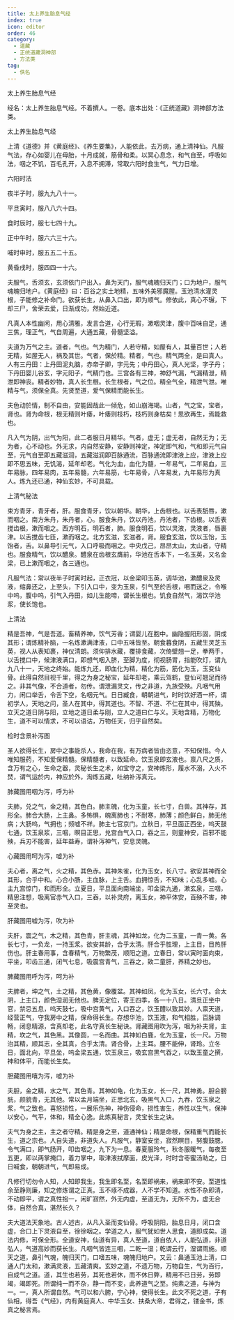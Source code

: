 ```yaml
---
title: 太上养生胎息气经
index: true
icon: editor
order: 46
category:
  - 道藏
  - 正统道藏洞神部
  - 方法类
tag:
  - 佚名
---
```


太上养生胎息气经  

经名：太上养生胎息气经。不着撰人。一卷。底本出处：《正统道藏》洞神部方法类。  

太上养生胎息气经  

上清《道德》并《黄庭经》、《养生要集》，人能依此，去万病，通上清神仙。凡服气法，存心如婴儿在母胎，十月成就，筋骨和柔。以冥心息念，和气自至，呼吸如法，咽之不饥，百毛孔开，入息不拥滞，常取六阳时食生气，气力日增。  

六阳时法  

夜半子时，服九九八十一。  

平旦寅时，服八八六十四。  

食时辰时，服七七四十九。  

正中午时，服六六三十六。  

哺时申时，服五五二十五。  

黄昏戌时，服四四一十六。  

夫服气，舌须玄，玄须依门户出入。鼻为天门，服气魂魄归天门；口为地户，服气魂魄归地户。《黄庭经》曰：百谷之实土地精，五味外美邪魔腥。玉池清水灌灵根，子能修之补命门。欲获长生，从鼻入口出，即为顺气。修依此，真心不辗，下却三尸，舍荣去爱，日渐成功，然始近道。  

凡真人本性幽闲，用心清雅，发言合道，心行无瑕，漱咽灵津，腹中百味自足，通三焦，理正气，气自周遍，大通五藏，骨髓坚溢。  

夫道为万气之主。道者，气也。气为精门，人若守精，如屋有人，其量百世；人若无精，如屋无人，祸及其世。气者，保於精。精者，气也。精气两全，是曰真人。人有三丹田：上丹田泥丸脑，赤帝子卿，字元先；中丹田心，真人光坚，字子丹；下丹田婴儿谷玄，字元阳子，气精门也。三宫各有三神，神舒气漏，气漏精泄，精泄即神丧。精者妙物，真人长生根。长生根者，气之位。精全气全，精泄气泄。唯精与气，须保全真。先贤至道，爱气保精而能长生。  

夫色动於情，制不自由，安能固哉此一倾危，如山崩海竭。山者，气之宝，宝者，肾也。肾为命根，根无精则叶痿，叶痿则枝朽，枝朽则身枯矣！思欲再生，焉能救也。  

凡入气为阴，出气为阳，此二者服日月精华。气者，虚无；虚无者，自然无为；无为者，心不动也。外无求，内自然安静，安静则神定，神定即气和，气和即元气自至，元气自至即五藏滋润，五藏滋润即百脉通流，百脉通流即津液上应，津液上应即不思五味，无饥渴，延年却老。气化为血，血化为髓，一年易气，二年易血，三年易脉，四年易肉，五年易髓，六年易筋，七年易骨，八年易发，九年易形为真人。炼九还已通，神仙玄妙，不可具载。  

上清气秘法  

束方青牙，青牙者，肝。服食青牙，饮以朝华。朝华，上齿根也。以舌表舐唇，漱而咽之。南方朱丹，朱丹者，心。服食朱丹，饮以丹池，丹池者，下齿根。以舌表搅齿根，漱而咽之。西方明石，明石者，肺。服食明石，饮以灵液，灵液者，唇裹津。以舌搅齿七匝，漱而咽之。北方玄滋，玄滋者，肾。服食玄滋，饮以玉饴，玉饴者，舌。以鼻导引元气，入口呼吸而咽之。中央戊己，昂昂太山，太山者，守精也。服食精气，饮以醴泉。醴泉在齿根玄膺前，华池在舌本下，一名玉英，又名金梁，已上漱而咽之，各三通也。  

凡服气法：常以夜半子时寅时起，正衣冠，以金梁叩玉英，调华池，漱醴泉及灵液，缩鼻还之，上至头，下引入口中，变为玉泉，引气至於舌根，咽而送之，令喉中呜，腹中呜，引气入丹田，如儿生能啼，谓长生根也。饥食自然气，渴饮华池浆，使长饱也。  

上清法  

精是吾神，气是吾道。畜精养神，饮气芳香；谓婴儿在胞中。幽隐握阳形固，阴成其形；谓炼精补脑，一名炼漱满津液，口中五味皆至。朝食暮食阴，五藏生灵芝玉英，视人从表知裹，神仪清朗。须仰排水藏，覆排食藏，次倚壁翘一足，拳两手，以舌搅口中，候津液满口，即想气咽入脐，至脚为度，彻视肠胃，指能吹灯，谓九九八十一，天地之终始。能炼九还，即血化为精，精化为筋，筋化为玉，玉变仙骨。此得自然目视千里，得之为身之秘宝，延年却老，乘云驾鹤，登仙可翘足而待之。非其气像，不合道者，勿传。谓泄漏灵文，传之非道，九族受殃。凡咽气用力，闲口举舌，令舌下空，名咽元气。日日臧食，朝朝进气，时时饮好酒一杯，谓初学人，天地之问，圣人在其中，得其道也。不智、不道、不仁在其中，得其殃。立天之道日阴与阳，立地之道日柔与刚，立人之道曰仁与义。天地含精，万物化生，道不可以情求，不可以语诂，万物任天，归乎自然矣。  

检时含景补泻图  

圣人欲得长生，房中之事能杀人，我命在我，有万病者皆由恣意，不知保惜。今人唯知服药，不知爱保精髓。保精髓者，以致延命。饮玉泉即玄液也。禀八尺之质，含万有之心，生命之器，灵秘长生之术，如宝守之，安神炼形，履水不溺，入火不焚，谓气运於内，神应於外，淘炼五藏，吐纳补泻真元。  

肺藏图用咽为泻，呼为补  

夫肺，兑之气，金之精，其色白。肺主魄，化为玉童，长七寸，白兽。其神存，其形全。肺合大肠，上主鼻。多怖惧，魄离肺也；不耐寒，肺薄；颜色鲜白，肺无他病；大肠呜，气拥也；频嘘不祥。肺主七官京门。立秋日，平旦面正西坐，呜天鼓七通，饮玉泉浆，三咽，瞑目正思，兑宫白气入口，吞之三，则童神安，百邪不能殃，兵刃不能害，延年益寿，谓补泻神气，安息灵魄。  

心藏图用呵为泻，嘘为补  

夫心者，离之气，火之精，其色赤。其神朱雀，化为玉女，长八寸。欲安其神而全其形，合乎中和。心合小肠，主血脉，上主舌。血拥惊舌，不知味；心乱多嘘。心主九宫惊门，和而形全。立夏日，平旦面向南端坐，叩金梁九通，漱玄泉，三咽，精思注想，吸离官赤气入口，三吞，以补灵府，离玉女，神平体安，百殃不害，神至灵也。  

肝藏图用嘘为泻，吹为补  

夫肝，震之气，木之精，其色青，肝主魂，其神如龙，化为二玉童，一青一黄。各长七寸，一负龙，一持玉浆。欲安其龄，合乎太清。肝合乎胜理，上主目，目热肝伤也。肝主春用事，含春精气，万物繁茂，顺阳之道。立春日，常以寅时面向束，平坐，叩齿三通，闭气七息，吸震宫青气，三吞之，致二童肝，养精之妙也。  

脾藏图用呼为泻，呵为补  

夫脾者，坤之气，土之精，其色黄，像覆盆。其神如凤，化为玉女，长六寸。合太阴，上主口，颜色湿润无他也。脾无定位，寄王四季，各一十八日。清旦正坐中官，禁忌五息，呜天鼓七，吸中宫黄气，入口吞之，饮玉醴以致其妙。人禀天道，经营正气，守我房中之精，保命得长生。存想华池，饮玉液，和气相胜，百脉调畅，闭息精源，含真却老，此名守真长生秘诀。肾藏图用吹为泻，咽为补夫肾，主精，坎之气，其色黑。其像圆，一名而曲。其神如白鹿，化为玉童，长一尺。万物治其精，顺其志，全其真，合乎太清。肾合骨，上主耳。腰不能伸，肾玲。立冬日，面北向，平旦坐，呜金梁五通，饮玉泉三，吸玄宫黑气吞之，以致玉童之撰，神和体平，而能长生矣。  

胆藏图用嘻为泻，嘘为补  

夫胆，金之精，水之气，其色青。其神如龟，化为玉女，长一尺，其神勇。胆合膀胱，颜貌青，无其他。常以孟月端坐，正思北玄，吸黑气入口，九吞，饮玉泉之浆，气之致也。喜怒损性，一展乐伤神，神伤侵命，损性害生，养性以生气，保神以安心，气平，体和，精全心逸。此炼真秘言，灵宝长生之诀。  

夫气为身之主，主之者守精。精是身之至，道通神仙；精是命根，保精重气而能长生，道之宗也。人自失道，非道失人。凡服气，静室安坐，寂然瞑目，努腹鼓腮，令气满口，即气肠开，叩齿咽之，九下为一息。春夏服玲气，秋冬服暖气，每夜至五更，即以两掌掩口，着力掌中，取津液拭摩面，皮光泽，时时含枣蜜汤助之，日日喊食，朝朝进气，气即易成。  

凡修行切勿令人知，人知即我生，我生即名至，名至即祸来，祸来即不安。至道性余至静则廉，知之修炼谓之正真。玉不琢不成器，人不学不知道。水性不杂即清，不动即平，谓之真性抱一，闲旷寂然，外无内虚，至道无为，无所不为，虚无合体，自然合真，湛然长久？  

夫大道法天象地。古人述古，从凡入圣而变仙骨。呼吸阴阳，胎息日月，闭口含虚，合口上下灵液自至，徐徐咽之。学道之人，服气犹如世人思食，道即成矣。道法内修，可保全形。全道安神，仙道有异，真人至道，道自依人，人能弘道，非道弘人，气道高妙而获长生。凡咽气皆连三咽，二乾一湿；乾谓云行，湿谓雨施。顺天之道，鼻引气魂，魄归天门，口嗜五味，魂魄归地户。又云：鼻通玉池上清，口通人门太和，漱满灵液，五藏清爽。玄妙之道，不遗万物，万物自生，气为百行，自成气之道。道，其生也若劳，其死也若休，而不休日弊，精用不已日劳，劳即竭，竭即死。所谓纯一而不杂，静一而不变，此养道气之至。纯素之道，与神为一。一，真人所谓自然。气可以和六腑，宁心神，使得长生。此文不死之道，子有仙相，得吾《气经》，内有黄庭真人、中华玉女、扶桑大帝，君得之，镂金书，炼真之秘言焉。  
